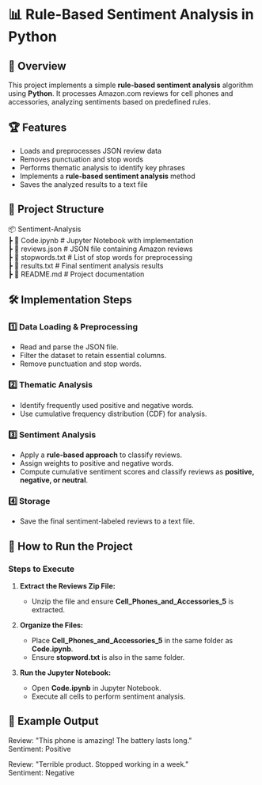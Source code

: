# 📊 Rule-Based Sentiment Analysis in Python  

## 📝 Overview  
This project implements a simple **rule-based sentiment analysis** algorithm using **Python**. It processes Amazon.com reviews for cell phones and accessories, analyzing sentiments based on predefined rules.  

## 🏆 Features  
- Loads and preprocesses JSON review data  
- Removes punctuation and stop words  
- Performs thematic analysis to identify key phrases  
- Implements a **rule-based sentiment analysis** method  
- Saves the analyzed results to a text file  

## 📂 Project Structure  
📦 Sentiment-Analysis  
┣ 📜 Code.ipynb # Jupyter Notebook with implementation  
┣ 📜 reviews.json # JSON file containing Amazon reviews  
┣ 📜 stopwords.txt # List of stop words for preprocessing  
┣ 📜 results.txt # Final sentiment analysis results  
┣ 📜 README.md # Project documentation  


## 🛠 Implementation Steps  

### 1️⃣ Data Loading & Preprocessing  
- Read and parse the JSON file.  
- Filter the dataset to retain essential columns.  
- Remove punctuation and stop words.  

### 2️⃣ Thematic Analysis  
- Identify frequently used positive and negative words.  
- Use cumulative frequency distribution (CDF) for analysis.  

### 3️⃣ Sentiment Analysis  
- Apply a **rule-based approach** to classify reviews.  
- Assign weights to positive and negative words.  
- Compute cumulative sentiment scores and classify reviews as **positive, negative, or neutral**.  

### 4️⃣ Storage  
- Save the final sentiment-labeled reviews to a text file.  

## 🚀 How to Run the Project  
### Steps to Execute  

1. **Extract the Reviews Zip File:**  
   - Unzip the file and ensure **Cell_Phones_and_Accessories_5** is extracted.  

2. **Organize the Files:**  
   - Place **Cell_Phones_and_Accessories_5** in the same folder as **Code.ipynb**.  
   - Ensure **stopword.txt** is also in the same folder.  

3. **Run the Jupyter Notebook:**  
   - Open **Code.ipynb** in Jupyter Notebook.  
   - Execute all cells to perform sentiment analysis.  

## 📌 Example Output
Review: "This phone is amazing! The battery lasts long."  
Sentiment: Positive  

Review: "Terrible product. Stopped working in a week."  
Sentiment: Negative  
